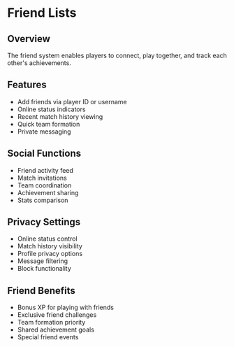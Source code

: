 # Friend Lists

## Overview
The friend system enables players to connect, play together, and track each other's achievements.

## Features
- Add friends via player ID or username
- Online status indicators
- Recent match history viewing
- Quick team formation
- Private messaging

## Social Functions
- Friend activity feed
- Match invitations
- Team coordination
- Achievement sharing
- Stats comparison

## Privacy Settings
- Online status control
- Match history visibility
- Profile privacy options
- Message filtering
- Block functionality

## Friend Benefits
- Bonus XP for playing with friends
- Exclusive friend challenges
- Team formation priority
- Shared achievement goals
- Special friend events